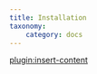 ```yaml
---
title: Installation
taxonomy:
    category: docs
---
```


[plugin:insert-content](/_partials/installation?zoolanders)
